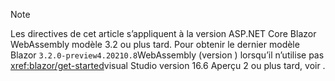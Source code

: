 > [!NOTE]
> Les directives de cet article s’appliquent à la version ASP.NET Core Blazor WebAssembly modèle 3.2 ou plus tard. Pour obtenir le dernier modèle Blazor `3.2.0-preview4.20210.8`WebAssembly (version ) lorsqu’il n’utilise pas <xref:blazor/get-started>visual Studio version 16.6 Aperçu 2 ou plus tard, voir .
